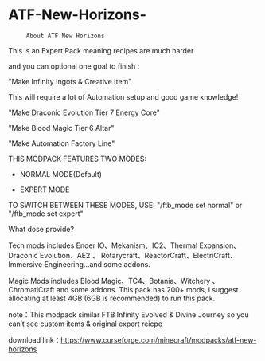 # ATF-New-Horizons-

         About ATF New Horizons

This is an Expert Pack meaning recipes are much harder

and you can optional one goal to finish :

"Make Infinity Ingots & Creative Item"

This will require a lot of Automation setup and good game knowledge!

 

"Make Draconic Evolution Tier 7 Energy Core"


"Make Blood Magic Tier 6 Altar"

 

"Make Automation Factory Line"

 

THIS MODPACK FEATURES TWO MODES:

- NORMAL MODE(Default)

- EXPERT MODE

TO SWITCH BETWEEN THESE MODES, USE:
"/ftb_mode set normal" or "/ftb_mode set expert"

What dose provide?

Tech mods includes Ender IO、Mekanism、IC2、Thermal Expansion、Draconic Evolution、AE2 、 Rotarycraft、ReactorCraft、ElectriCraft、Immersive Engineering...and some addons.

Magic Mods includes Blood Magic、TC4、Botania、Witchery 、ChromatiCraft and some addons.
This pack has 200+ mods, i suggest allocating at least 4GB (6GB is recommended) to run this pack.

note：This modpack similar FTB Infinity Evolved & Divine Journey so you can’t see custom items & original expert reicpe

download link：https://www.curseforge.com/minecraft/modpacks/atf-new-horizons

